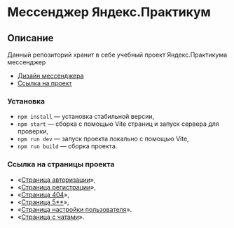# Мессенджер Яндекс.Практикум

## Описание

Данный репозиторий хранит в себе учебный проект Яндекс.Практикума мессенджер
- [Дизайн мессенджера](https://github.com/facebook/react)
- [Ссылка на проект](https://funny-frangollo-71f4a6.netlify.app/)

### Установка

- `npm install` — установка стабильной версии,
- `npm start` — сборка с помощью Vite страниц и запуск сервера для проверки,
- `npm run dev` — запуск проекта локально с помощью Vite,
- `npm run build` — сборка проекта.


### Ссылка на страницы проекта 

- «[Страница авторизации](https://funny-frangollo-71f4a6.netlify.app/pages/authorization/login/login)»,
- «[Страница регистрации](https://funny-frangollo-71f4a6.netlify.app/pages/authorization/signup/signup)»,
- «[Страница 404](https://funny-frangollo-71f4a6.netlify.app/pages/errors/404/404)»,
- «[Страница 5**](https://funny-frangollo-71f4a6.netlify.app/pages/errors/error/error)»,
- «[Страница настройки пользователя](https://funny-frangollo-71f4a6.netlify.app/pages/settings/settings)».
- «[Страница с чатами](https://funny-frangollo-71f4a6.netlify.app/pages/chats/chats)».

